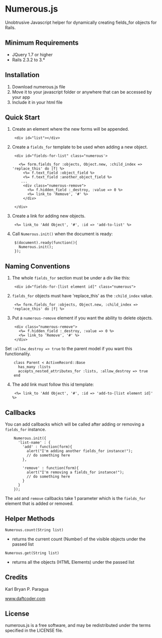# Numerous.js
Unobtrusive Javascript helper for dynamically creating fields_for objects for Rails.


## Minimum Requirements
- JQuery 1.7 or higher
- Rails 2.3.2 to 3.*


## Installation
1. Download numerous.js file
2. Move it to your javascript folder or anywhere that can be accessed by your app
3. Include it in your html file


## Quick Start

1. Create an element where the new forms will be appended.

        <div id="list"></div>


2. Create a `fields_for` template to be used when adding a new object. 

        <div id="fields-for-list" class="numerous'>
        
          <%= form.fields_for :objects, Object.new, :child_index => 'replace_this' do |f| %>
            <%= f.text_field :object_field %>
            <%= f.text_field :another_object_field %>
           ...    
            <div class="numerous-remove">
              <%= f.hidden_field :_destroy, :value => 0 %>
              <%= link_to 'Remove', '#' %>
            </div>
        
        </div>


3. Create a link for adding new objects. 

        <%= link_to 'Add Object', '#', :id => 'add-to-list' %>



4. Call `Numerous.init()` when the document is ready:

        $(document).ready(function(){
          Numerous.init();
        });



## Naming Conventions

1. The whole `fields_for` section must be under a div like this:

        <div id="fields-for-[list element id]" class="numerous">

2. `fields_for` objects must have 'replace_this' as the `:child_index` value.
        
        <%= form.fields_for :objects, Object.new, :child_index => 'replace_this' do |f| %>


3. Put a `numerous-remove` element if you want the ability to delete objects.
        
        <div class="numerous-remove">
          <%= f.hidden_field :_destroy, :value => 0 %>
          <%= link_to 'Remove', '#' %>
        </div>
      

  Set `:allow_destroy => true` to the parent model if you want this functionality.

        class Parent < ActiveRecord::Base
          has_many :lists
          accepts_nested_attributes_for :lists, :allow_destroy => true
        end


4. The add link must follow this id template:
        
        <%= link_to 'Add Object', '#', :id => 'add-to-[list element id]' %>


## Callbacks
You can add callbacks which will be called after adding or removing a `fields_for` instance.

        Numerous.init({
          'list-name' : {
            'add' : function(form){
              alert("I'm adding another fields_for instance!");
              // do something here
            },
            
            'remove' : function(form){
              alert("I'm removing a fields_for instance!");
              // do something here
            }
          }
        });

The `add` and `remove` callbacks take 1 parameter which is the `fields_for` element that is added or removed. 

## Helper Methods

`Numerous.count(String list)`
- returns the current count (Number) of the visible objects under the passed list


`Numerous.get(String list)`
- returns all the objects (HTML Elements) under the passed list


## Credits

Karl Bryan P. Paragua

www.daftcoder.com


## License

numerous.js is a free software, and may be redistributed under the terms specified in the LICENSE file.
